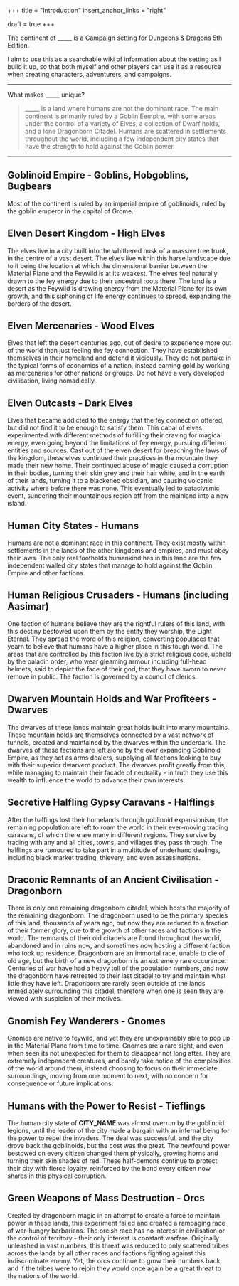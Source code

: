 +++
title = "Introduction"
insert_anchor_links = "right"

draft = true
+++

The continent of _____ is a Campaign setting for Dungeons & Dragons 5th Edition.

I aim to use this as a searchable wiki of information about the setting as I build it up, so that both myself and other players can use it as a resource when creating characters, adventurers, and campaigns.

---

What makes _____ unique?
> _____ is a land where humans are not the dominant race.
> The main continent is primarily ruled by a Goblin Eempire, with some areas under the control of a variety of Elves, a collection of Dwarf holds, and a lone Dragonborn Citadel. 
> Humans are scattered in settlements throughout the world, including a few independent city states that have the strength to hold against the Goblin power.

---

## Goblinoid Empire - Goblins, Hobgoblins, Bugbears
Most of the continent is ruled by an imperial empire of goblinoids, ruled by
the goblin emperor in the capital of Grome. 

## Elven Desert Kingdom - High Elves
The elves live in a city built into the whithered husk of a massive tree trunk, in the centre of a vast desert. The elves live within this harse landscape due to it being the location at which the dimensional barrier between the Material Plane and the Feywild is at its weakest. The elves feel naturally drawn to the fey energy due to their ancestral roots there. The land is a desert as the Feywild is drawing energy from the Material Plane for its own growth, and this siphoning of life energy continues to spread, expanding the borders of the desert.

## Elven Mercenaries - Wood Elves
Elves that left the desert centuries ago, out of desire to experience more out of the world than just feeling the fey connection. They have established themselves in their homeland and defend it viciously. They do not partake in the typical forms of economics of a nation, instead earning gold by working as mercenaries for other nations or groups. Do not have a very developed civilisation, living nomadically.

## Elven Outcasts - Dark Elves
Elves that became addicted to the energy that the fey connection offered, but did not find it to be enough to satisfy them. This cabal of elves experimented with different methods of fulfilling their craving for magical energy, even going beyond the limitations of fey energy, pursuing different entities and sources. Cast out of the elven desert for breaching the laws of the kingdom, these elves continued their practices in the mountain they made their new home. Their continued abuse of magic caused a corruption in their bodies, turning their skin grey and their hair white, and in the earth of their lands, turning it to a blackened obsidian, and causing volcanic activity where before there was none. This eventually led to cataclysmic event, sundering their mountainous region off from the mainland into a new island.

## Human City States - Humans
Humans are not a dominant race in this continent. They exist mostly within settlements in the lands of the other kingdoms and empires, and must obey their laws. The only real footholds humankind has in this land are the few independent walled city states that manage to hold against the Goblin Empire and other factions.

## Human Religious Crusaders - Humans (including Aasimar)
One faction of humans believe they are the rightful rulers of this land, with this destiny bestowed upon them by the entity they worship, the Light Eternal. They spread the word of this religion, converting populaces that yearn to believe that humans have a higher place in this tough world. The areas that are controlled by this faction live by a strict religious code, upheld by the paladin order, who wear gleaming armour including full-head helmets, said to depict the face of their god, that they have sworn to never remove in public. The faction is governed by a council of clerics.

## Dwarven Mountain Holds and War Profiteers - Dwarves
The dwarves of these lands maintain great holds built into many mountains. These mountain holds are themselves connected by a vast network of tunnels, created and maintained by the dwarves within the underdark. 
The dwarves of these factions are left alone by the ever expanding Goblinoid Empire, as they act as arms dealers, supplying all factions looking to buy with their superior dwarvern product. The dwarves profit greatly from this, while managing to maintain their facade of neutrality - in truth they use this wealth to influence the world to advance their own interests.

## Secretive Halfling Gypsy Caravans - Halflings
After the halfings lost their homelands through goblinoid expansionism, the remaining population are left to roam the world in their ever-moving trading caravans, of which there are many in different regions. They survive by trading with any and all cities, towns, and villages they pass through. 
The halflings are rumoured to take part in a multitude of underhand dealings, including black market trading, thievery, and even assassinations.

## Draconic Remnants of an Ancient Civilisation - Dragonborn
There is only one remaining dragonborn citadel, which hosts the majority of the remaining dragonborn. The dragonborn used to be the primary species of this land, thousands of years ago, but now they are reduced to a fraction of their former glory, due to the growth of other races and factions in the world. The remnants of their old citadels are found throughout the world, abandoned and in ruins now, and sometimes now hosting a different faction who took up residence.
Dragonborn are an immortal race, unable to die of old age, but the birth of a new dragonborn is an extremely rare occurance. Centuries of war have had a heavy toll of the population numbers, and now the dragonborn have retreated to their last citadel to try and maintain what little they have left. Dragonborn are rarely seen outside of the lands immediately surrounding this citadel, therefore when one is seen they are viewed with suspicion of their motives.

## Gnomish Fey Wanderers - Gnomes
Gnomes are native to feywild, and yet they are unexplainably able to pop up in the Material Plane from time to time. Gnomes are a rare sight, and even when seen its not unexpected for them to disappear not long after. They are extremely independent creatures, and barely take notice of the complexities of the world around them, instead choosing to focus on their immediate surroundings, moving from one moment to next, with no concern for consequence or future implications.

## Humans with the Power to Resist - Tieflings
The human city state of **CITY_NAME** was almost overrun by the goblinoid legions, until the leader of the city made a bargain with an infernal being for the power to repel the invaders. The deal was successful, and the city drove back the goblinoids, but the cost was the great. The newfound power bestowed on every citizen changed them physically, growing horns and turning their skin shades of red. These half-demons continue to protect their city with fierce loyalty, reinforced by the bond every citizen now shares in this physical corruption. 

## Green Weapons of Mass Destruction - Orcs
Created by dragonborn magic in an attempt to create a force to maintain power in these lands, this experiment failed and created a rampaging race of war-hungry barbarians. The orcish race has no interest in civilisation or the control of territory - their only interest is constant warfare. Originally unleashed in vast numbers, this threat was reduced to only scattered tribes across the lands by all other races and factions fighting against this indiscriminate enemy. Yet, the orcs continue to grow their numbers back, and if the tribes were to rejoin they would once again be a great threat to the nations of the world.

